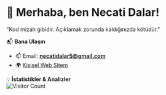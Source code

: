 # 👋 Merhaba, ben Necati Dalar!

"Kod mizah gibidir. Açıklamak zorunda kaldığınızda kötüdür."

📬 **Bana Ulaşın**  
- 📫 Email: **necatidalar5@gmail.com**  
- 🌍 [Kişisel Web Sitem](http://necatidalar.wuaze.com/)  

💡 **İstatistikler & Analizler**  
![Visitor Count](https://komarev.com/ghpvc/?username=kullaniciadiniz&color=blue&style=flat-square)  
